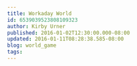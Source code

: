 ```yaml
---
title: Workaday World
id: 6539039523808109323
author: Kirby Urner
published: 2016-01-02T12:30:00.000-08:00
updated: 2016-01-11T08:28:38.585-08:00
blog: world_game
tags: 
---
```


